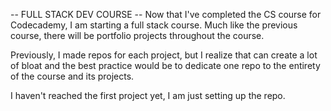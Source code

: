 -- FULL STACK DEV COURSE --
Now that I've completed the CS course for Codecademy, I am starting a full stack course.
Much like the previous course, there will be portfolio projects throughout the course.

Previously, I made repos for each project, but I realize that can create a lot of bloat
and the best practice would be to dedicate one repo to the entirety of the course and its projects.

I haven't reached the first project yet, I am just setting up the repo.

